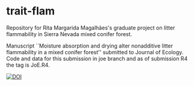 trait-flam
============

Repository for Rita Margarida Magalhães's graduate project on litter flammability in Sierra Nevada mixed conifer forest.

Manuscript ``Moisture absorption and drying alter nonadditive litter flammability in a mixed conifer forest'' submitted to Journal of Ecology. Code and data for this submission in joe branch and as of submission R4 the tag is JoE.R4. 

[![DOI](https://zenodo.org/badge/17681249.svg)](https://zenodo.org/badge/latestdoi/17681249)



